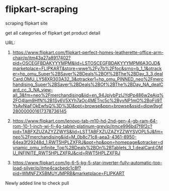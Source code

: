 # flipkart-scraping
scraping flipkart site

get all categories of flipkart
get product detail

URL:
1. https://www.flipkart.com/flipkart-perfect-homes-leatherette-office-arm-chair/p/itm43a27a8917402?pid=OSCEGFBDAKYYYMPM&lid=LSTOSCEGFBDAKYYYMPM6A3OJD&marketplace=FLIPKART&store=wwe%2Fy7b%2Ffoc&srno=b_1_1&otracker=hp_omu_Super%2BSaver%2BDeals%2BOf%2BThe%2BDay_3_3.dealCard.OMU_LY58XR303A32_3&otracker1=hp_omu_PINNED_neo%2Fmerchandising_Super%2BSaver%2BDeals%2BOf%2BThe%2BDay_NA_dealCard_cc_3_NA_view-all_3&fm=neo%2Fmerchandising&iid=en_94JplybPzIJYdPp486w2eAjq%2FO4Iam9HfN%2B1Sy6V5XYh7aOc4METnc5c%2ByvNP1mO%2BoFjj9TYsAvNiaFOkEwfsQ%3D%3D&ppt=browse&ppn=browse&ssid=diow9sgf280000001617378736145


2. https://www.flipkart.com/lenovo-tab-m10-hd-2nd-gen-4-gb-ram-64-rom-10-1-inch-wi-fi-4g-tablet-platinum-grey/p/itmce996bd7f6f2c?pid=TABFXZUZAZYZZWYS&lid=LSTTABFXZUZAZYZZWYSVOPL5J&fm=neo%2Fmerchandising&iid=M_0b8c71c8-aea3-4361-8950-64ea3f29248d_1.RWT5HPLZXFRJ&ppt=hp&ppn=homepage&otracker=dynamic_omu_infinite_Top%2BDeals%2BOn%2BTablets_3_1.dealCard.OMU_INFINITE_RWT5HPLZXFRJ&cid=RWT5HPLZXFRJ


3. https://www.flipkart.com/lg-6-5-kg-5-star-inverter-fully-automatic-top-load-silver/p/itme4cacbedc1c8f?pid=WMNFZX5BMUYJMPRB&marketplace=FLIPKART


Newly added line to check pull
